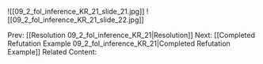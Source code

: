 ﻿

![[09_2_fol_inference_KR_21_slide_21.jpg]]
![[09_2_fol_inference_KR_21_slide_22.jpg]]


Prev: [[Resolution 09_2_fol_inference_KR_21|Resolution]]
Next: [[Completed Refutation Example 09_2_fol_inference_KR_21|Completed Refutation Example]]
Related Content: